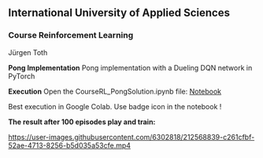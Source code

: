 ## **International University of Applied Sciences**


### Course Reinforcement Learning

Jürgen Toth

**Pong Implementation**
Pong implementation with a Dueling DQN network in PyTorch

**Execution**
Open the CourseRL_PongSolution.ipynb file: [Notebook](./CourseRL_PongSolution.ipynb)

Best execution in Google Colab. Use badge icon in the notebook !

**The result after 100 episodes play and train:**

https://user-images.githubusercontent.com/6302818/212568839-c261cfbf-52ae-4713-8256-b5d035a53cfe.mp4

